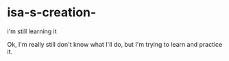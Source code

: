 # isa-s-creation-
i'm still learning it

Ok, I'm really still don't know what I'll do, but I'm trying to learn and practice it.

